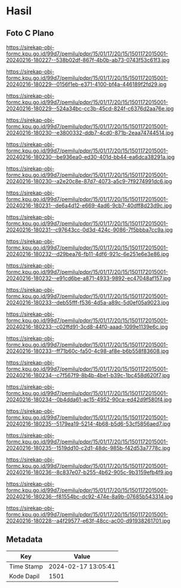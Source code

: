 # Hasil

## Foto C Plano

https://sirekap-obj-formc.kpu.go.id/99d7/pemilu/pdpr/15/01/17/20/15/1501172015001-20240216-180227--538b02df-867f-4b0b-ab73-0743f53c61f3.jpg

https://sirekap-obj-formc.kpu.go.id/99d7/pemilu/pdpr/15/01/17/20/15/1501172015001-20240216-180229--0156f1eb-e371-4100-bf4a-446189f2fd29.jpg

https://sirekap-obj-formc.kpu.go.id/99d7/pemilu/pdpr/15/01/17/20/15/1501172015001-20240216-180229--524a34bc-cc3b-45cd-824f-c6376d2aa76e.jpg

https://sirekap-obj-formc.kpu.go.id/99d7/pemilu/pdpr/15/01/17/20/15/1501172015001-20240216-180230--e3800332-ddb7-4cd0-871b-2eaa74744514.jpg

https://sirekap-obj-formc.kpu.go.id/99d7/pemilu/pdpr/15/01/17/20/15/1501172015001-20240216-180230--be936ea0-ed30-401d-bb44-ea6dca38291a.jpg

https://sirekap-obj-formc.kpu.go.id/99d7/pemilu/pdpr/15/01/17/20/15/1501172015001-20240216-180230--a2e20c8e-87d7-4073-a5c9-7f9274991dc6.jpg

https://sirekap-obj-formc.kpu.go.id/99d7/pemilu/pdpr/15/01/17/20/15/1501172015001-20240216-180231--de6a4d12-e669-4ad6-9cb7-40dff8d23d9c.jpg

https://sirekap-obj-formc.kpu.go.id/99d7/pemilu/pdpr/15/01/17/20/15/1501172015001-20240216-180231--c97643cc-0d3d-424c-9086-7f5bbba7cc9a.jpg

https://sirekap-obj-formc.kpu.go.id/99d7/pemilu/pdpr/15/01/17/20/15/1501172015001-20240216-180232--d29bea76-fb11-4df6-921c-6e251e6e3e86.jpg

https://sirekap-obj-formc.kpu.go.id/99d7/pemilu/pdpr/15/01/17/20/15/1501172015001-20240216-180232--e91cd6be-a871-4933-9892-ec47048af157.jpg

https://sirekap-obj-formc.kpu.go.id/99d7/pemilu/pdpr/15/01/17/20/15/1501172015001-20240216-180233--deb55fff-f536-4d5a-a89c-5d0ef05a9023.jpg

https://sirekap-obj-formc.kpu.go.id/99d7/pemilu/pdpr/15/01/17/20/15/1501172015001-20240216-180233--c02ffd91-3cd8-44f0-aaad-1099e1139e6c.jpg

https://sirekap-obj-formc.kpu.go.id/99d7/pemilu/pdpr/15/01/17/20/15/1501172015001-20240216-180233--ff71b60c-fa50-4c98-af8e-b6b558f83608.jpg

https://sirekap-obj-formc.kpu.go.id/99d7/pemilu/pdpr/15/01/17/20/15/1501172015001-20240216-180234--c7f567f9-8b4b-4be1-b39c-1bc458d620f7.jpg

https://sirekap-obj-formc.kpu.go.id/99d7/pemilu/pdpr/15/01/17/20/15/1501172015001-20240216-180234--0b4dda61-ac15-4952-90ca-ed42d9f580f4.jpg

https://sirekap-obj-formc.kpu.go.id/99d7/pemilu/pdpr/15/01/17/20/15/1501172015001-20240216-180235--5179ea19-5214-4b68-b5d6-53cf5856aed7.jpg

https://sirekap-obj-formc.kpu.go.id/99d7/pemilu/pdpr/15/01/17/20/15/1501172015001-20240216-180235--1519dd10-c2d1-48dc-985b-f42d53a7778c.jpg

https://sirekap-obj-formc.kpu.go.id/99d7/pemilu/pdpr/15/01/17/20/15/1501172015001-20240216-180236--8c837e07-b255-4b62-905c-9b3159efb4f9.jpg

https://sirekap-obj-formc.kpu.go.id/99d7/pemilu/pdpr/15/01/17/20/15/1501172015001-20240216-180236--f81554bc-dc92-474e-8a9b-07685b543314.jpg

https://sirekap-obj-formc.kpu.go.id/99d7/pemilu/pdpr/15/01/17/20/15/1501172015001-20240216-180228--a4f29577-e63f-48cc-ac00-d91938261701.jpg


## Metadata

| Key        | Value               |
| ---------- | ------------------- |
| Time Stamp | 2024-02-17 13:05:41 |
| Kode Dapil | 1501                |



